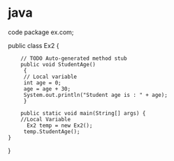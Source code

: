 # java
code
package ex.com;

public class Ex2 {

	
		// TODO Auto-generated method stub
		public void StudentAge() 
		 { 
		 // Local variable
		 int age = 0; 
		 age = age + 30; 
		 System.out.println("Student age is : " + age); 
		 }
		 
		public static void main(String[] args) {
		//Local Variable
		  Ex2 temp = new Ex2(); 
		 temp.StudentAge();
	}

}

